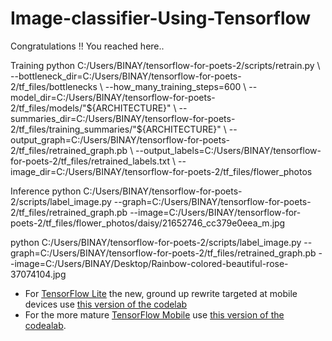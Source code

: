 # Image-classifier-Using-Tensorflow


Congratulations !! You reached here..

Training
python C:/Users/BINAY/tensorflow-for-poets-2/scripts/retrain.py \ --bottleneck_dir=C:/Users/BINAY/tensorflow-for-poets-2/tf_files/bottlenecks \ --how_many_training_steps=600 \ --model_dir=C:/Users/BINAY/tensorflow-for-poets-2/tf_files/models/"${ARCHITECTURE}" \ --summaries_dir=C:/Users/BINAY/tensorflow-for-poets-2/tf_files/training_summaries/"${ARCHITECTURE}" \ --output_graph=C:/Users/BINAY/tensorflow-for-poets-2/tf_files/retrained_graph.pb \ --output_labels=C:/Users/BINAY/tensorflow-for-poets-2/tf_files/retrained_labels.txt \ --image_dir=C:/Users/BINAY/tensorflow-for-poets-2/tf_files/flower_photos

Inference
python  C:/Users/BINAY/tensorflow-for-poets-2/scripts/label_image.py --graph=C:/Users/BINAY/tensorflow-for-poets-2/tf_files/retrained_graph.pb --image=C:/Users/BINAY/tensorflow-for-poets-2/tf_files/flower_photos/daisy/21652746_cc379e0eea_m.jpg

python  C:/Users/BINAY/tensorflow-for-poets-2/scripts/label_image.py --graph=C:/Users/BINAY/tensorflow-for-poets-2/tf_files/retrained_graph.pb --image=C:/Users/BINAY/Desktop/Rainbow-colored-beautiful-rose-37074104.jpg



* For [TensorFlow Lite](https://www.tensorflow.org/mobile/tflite/) the new, ground up rewrite targeted at mobile devices
  use [this version of the codelab](https://codelabs.developers.google.com/codelabs/tensorflow-for-poets-2-tflite) 
* For the more mature [TensorFlow Mobile](https://www.tensorflow.org/mobile/mobile_intro) use 
  [this version of the codealab](https://codelabs.developers.google.com/codelabs/tensorflow-for-poets-2).
